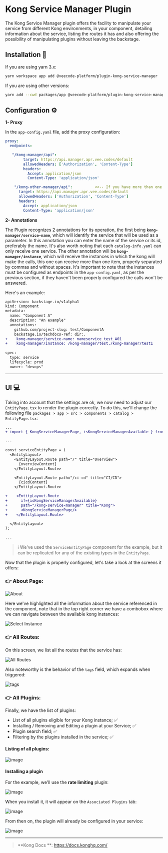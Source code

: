# Kong Service Manager Plugin 

The Kong Service Manager plugin offers the facility to manipulate your service from different Kong environments, in your component, detailing information about the service, listing the routes it has and also offering the possibility of manipulating plugins without leaving the backstage.


## Installation 🔧


If you are using yarn 3.x:

```bash
yarn workspace app add @veecode-platform/plugin-kong-service-manager
```

If you are using other versions:

```bash
yarn add --cwd packages/app @veecode-platform/plugin-kong-service-manager
```

## Configuration ⚙️

**1- Proxy**

In the `app-config.yaml` file, add the proxy configuration:

```yaml
proxy:
  endpoints:

   "/kong-manager/api":
        target: https://api.manager.apr.vee.codes/default
        allowedHeaders: ['Authorization', 'Content-Type']
        headers: 
          Accept: application/json
          Content-Type: 'application/json'

    "/kong-other-manager/api":          <<-- If you have more than one instance of Kong, we need to list it too, as long as the proxy endpoint is different
      target: https://api.manager.apr.vee.codes/default
      allowedHeaders: ['Authorization', 'Content-Type']
      headers: 
        Accept: application/json
        Content-Type: 'application/json'
```

**2- Annotations**

 The Plugin recognizes 2 annotations for its operation, the first being **`kong-manager/service-name`**, which will identify the service that will be used as a parameter. In this annotation you can enter the name of the service or its id, preferably the name. It's also worth noting that each `catalog-info.yaml` can only receive one service.
The other annotation will be **`kong-manager/instance`**, which will receive the instances in which the kong will make the calls, this one can receive more than one item, properly separated by commas and without spaces. It's important to note that the instances must be configured as endpoints in the `app-config.yaml`, as per the previous section, if they haven't been properly configured the calls won't be answered.

Here's an example:

```diff
apiVersion: backstage.io/v1alpha1
kind: Component
metadata:
  name: "Component A"
  description: "An example"
  annotations:
    github.com/project-slug: test/ComponentA
    backstage.io/techdocs-ref: dir:.
+    kong-manager/service-name: nameservice_test_A01
+    kong-manager/instance: /kong-manager/test,/kong-manager/test1
   
spec:
  type: service
  lifecycle: prod
  owner: "devops"
```

---

## UI 💻

Taking into account that the settings are ok, we now need to adjust our `EntityPage.tsx` to render the plugin correctly.
To do this, we'll change the following file `packages > app > src > components > catalog > EntityPage.tsx`:

```diff
... 
+ import { KongServiceManagerPage, isKongServiceManagerAvailable } from '@veecode-platform/plugin-kong-service-manager';

...

const serviceEntityPage = (
  <EntityLayout>
    <EntityLayout.Route path="/" title="Overview">
      {overviewContent}
    </EntityLayout.Route>

    <EntityLayout.Route path="/ci-cd" title="CI/CD">
      {cicdContent}
    </EntityLayout.Route>

+    <EntityLayout.Route
+      if={isKongServiceManagerAvailable}
+      path="/kong-service-manager" title="Kong">
+      <KongServiceManagerPage/>
+    </EntityLayout.Route>

  </EntityLayout>
);

...

```

> ℹ️ We've used the `ServiceEntityPage` component for the example, but it can be replicated for any of the existing types in the `EntityPage`.

Now that the plugin is properly configured, let's take a look at the screens it offers:

### 👉 About Page:

![About](https://github.com/veecode-platform/platform-backstage-plugins/assets/84424883/e1f2aedc-644b-448b-adbc-ceba6d646c87)

Here we've highlighted all the information about the service referenced in the component, note that in the top right corner we have a combobox where we can navigate between the available kong instances:

![Select Instance](https://github.com/veecode-platform/platform-backstage-plugins/assets/84424883/2cb10361-8e04-4c47-b36e-55faa4791abf)

### 👉 All Routes:

On this screen, we list all the routes that the service has:

![All Routes](https://github.com/veecode-platform/platform-backstage-plugins/assets/84424883/5e1cfcf2-4876-412c-83ee-921a28c5525a)

Also noteworthy is the behavior of the `tags` field, which expands when triggered:

![tags](https://github.com/veecode-platform/platform-backstage-plugins/assets/84424883/c3f74551-38ee-401d-80f4-c3de8ba52b66)


### 👉 All Plugins:

Finally, we have the list of plugins:

- List of all plugins eligible for your Kong instance;  ✅
- Installing / Removing and Editing a plugin at your Service; ✅
- Plugin search field; ✅
- Filtering by the plugins installed in the service; ✅


#### Listing of all plugins:

![image](https://github.com/veecode-platform/platform-backstage-plugins/assets/84424883/4c47f308-157e-45ee-874c-ef89c556efc9)

#### Installing a plugin

For the example, we'll use the **rate limiting** plugin:

![image](https://github.com/veecode-platform/platform-backstage-plugins/assets/84424883/ec5730b4-b3a7-4aab-a93e-c7d989fe2cb2)

When you install it, it will appear on the `Associated Plugins` tab:

![image](https://github.com/veecode-platform/platform-backstage-plugins/assets/84424883/f33f0c97-69d8-4de4-8995-a6584b71a696)

From then on, the plugin will already be configured in your service:

![image](https://github.com/veecode-platform/platform-backstage-plugins/assets/84424883/0a4f68c3-cb68-4106-9991-427b40f4ec0b)




---


> **Kong Docs **: https://docs.konghq.com/

